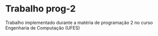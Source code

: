 # Trabalho prog-2
Trabalho implementado durante a matéria de programação 2 no curso Engenharia de Computação (UFES)
